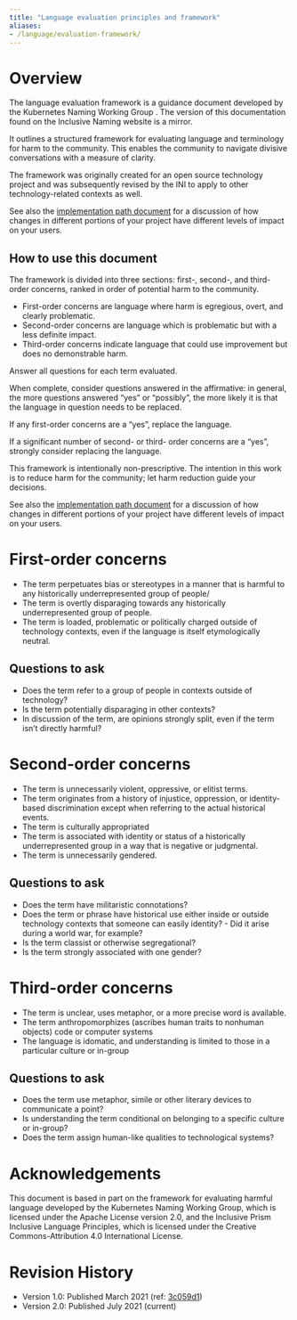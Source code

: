 ```yaml
---
title: "Language evaluation principles and framework"
aliases:
- /language/evaluation-framework/
---
```



# Overview 

The language evaluation framework is a guidance document developed by the Kubernetes Naming Working Group . The version of this documentation found on the Inclusive Naming website is a mirror.

It outlines a structured framework for evaluating language and terminology for harm to the community. This enables the community to navigate divisive conversations with a measure of clarity.

The framework was originally created for an open source technology project and was subsequently revised by the INI to apply to other technology-related contexts as well.

See also the 
[implementation path document](/language/implementation-path) for a discussion of how changes in different portions of your project have different levels of impact on your users.

## How to use this document

The framework is divided into three sections: first-, second-, and third-order concerns, ranked in order of potential harm to the community.

- First-order concerns are language where harm is egregious, overt, and clearly problematic. 
- Second-order concerns are language which is problematic but with a less definite impact. 
- Third-order concerns indicate language that could use improvement but does no demonstrable harm.

Answer all questions for each term evaluated.

When complete, consider questions answered in the affirmative: in general, the more questions answered “yes” or “possibly”, the more likely it is that the language in question needs to be replaced.

If any first-order concerns are a “yes”, replace the language.

If a significant number of second- or third- order concerns are a “yes”, strongly consider replacing the language.

This framework is intentionally non-prescriptive. The intention in this work is to reduce harm for the community; let harm reduction guide your decisions.

See also the 
[implementation path document](/language/implementation-path) for a discussion of how changes in different portions of your project have different levels of impact on your users.

# First-order concerns

- The term perpetuates bias or stereotypes in a manner that is harmful to any historically underrepresented group of people/
- The term is overtly disparaging towards any historically underrepresented group of people. 
- The term is loaded, problematic or politically charged outside of technology contexts, even if the language is itself etymologically neutral.

## Questions to ask

- Does the term refer to a group of people in contexts outside of technology?
- Is the term potentially disparaging in other contexts? 
- In discussion of the term, are opinions strongly split, even if the term isn’t directly harmful?


# Second-order concerns

- The term is unnecessarily violent, oppressive, or elitist terms.
- The term originates from a history of injustice, oppression, or identity-based discrimination except when referring to the actual historical events.
- The term is culturally appropriated
- The term is associated with identity or status of a historically underrepresented group in a way that is negative or judgmental.
- The term is unnecessarily gendered.

## Questions to ask

- Does the term have militaristic connotations? 
- Does the term or phrase have historical use either inside or outside technology contexts that someone can easily identity? - Did it arise during a world war, for example?
- Is the term classist or otherwise segregational? 
- Is the term strongly associated with one gender?

# Third-order concerns 

- The term is unclear, uses metaphor, or a more precise word is available.
- The term anthropomorphizes (ascribes human traits to nonhuman objects) code or computer systems
- The language is idomatic, and understanding is limited to those in a particular culture or in-group

## Questions to ask

- Does the term use metaphor, simile or other literary devices to communicate a point?
- Is understanding the term conditional on belonging to a specific culture or in-group? 
- Does the term assign human-like qualities to technological systems? 


# Acknowledgements

This document is based in part on the framework for evaluating harmful language developed by the Kubernetes Naming Working Group, which is licensed under the Apache License version 2.0, and the Inclusive Prism Inclusive Language Principles, which is licensed under the Creative Commons-Attribution 4.0 International License.

# Revision History

- Version 1.0: Published March 2021 (ref: [3c059d1](https://github.com/inclusivenaming/website/commit/3c059d1dd24314667020d3999dba3b39f984507a#diff-9add49ad552e99fd7a5d06ed8864370fa7741f579a20501cb42ccea428fee22e))
- Version 2.0: Published July 2021 (current)
